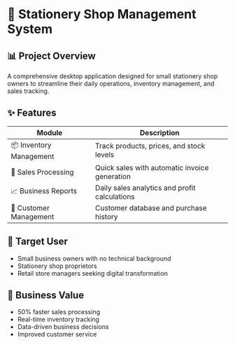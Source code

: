 # 🏪 Stationery Shop Management System

## 📊 Project Overview
A comprehensive desktop application designed for small stationery shop owners to streamline their daily operations, inventory management, and sales tracking.

## ✨ Features
| Module | Description |
|--------|-------------|
| 📦 Inventory Management | Track products, prices, and stock levels |
| 🧾 Sales Processing | Quick sales with automatic invoice generation |
| 📈 Business Reports | Daily sales analytics and profit calculations |
| 👥 Customer Management | Customer database and purchase history |

## 🎯 Target User
- Small business owners with no technical background
- Stationery shop proprietors
- Retail store managers seeking digital transformation

## 🚀 Business Value
- 50% faster sales processing
- Real-time inventory tracking
- Data-driven business decisions
- Improved customer service
